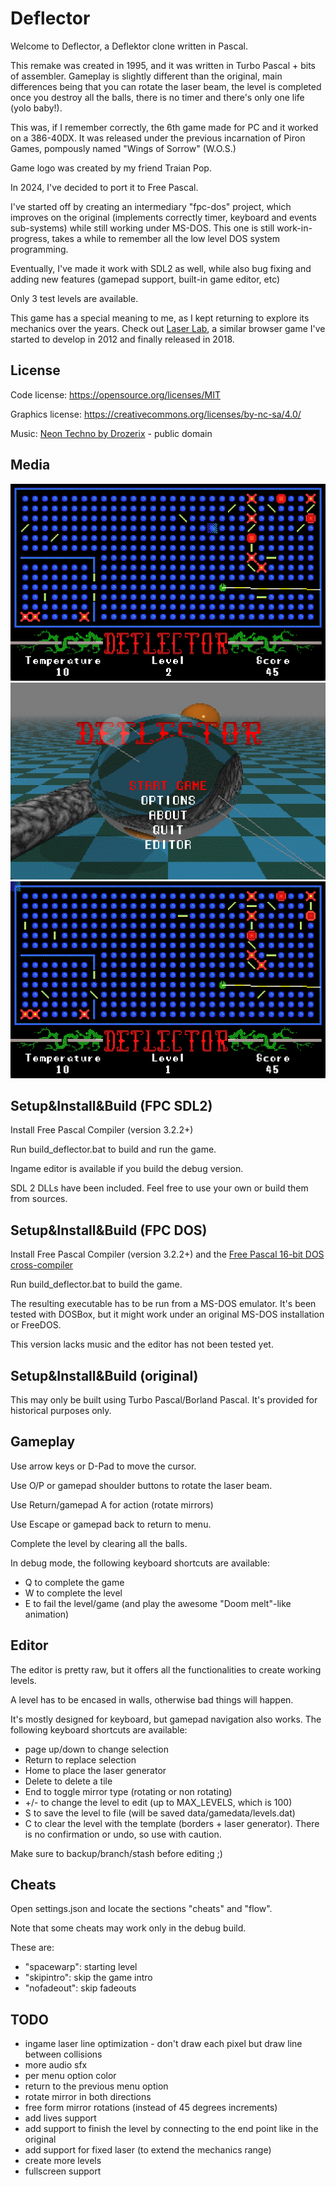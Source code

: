 # Deflector

Welcome to Deflector, a Deflektor clone written in Pascal.

This remake was created in 1995, and it was written in Turbo Pascal + bits of assembler. Gameplay is slightly different than the original, main differences being that you can rotate the laser beam, the level is completed once you destroy all the balls, there is no timer and there's only one life (yolo baby!).

This was, if I remember correctly, the 6th game made for PC and it worked on a 386-40DX. It was released under the previous incarnation of Piron Games, pompously named "Wings of Sorrow" (W.O.S.)

Game logo was created by my friend Traian Pop.

In 2024, I've decided to port it to Free Pascal. 

I've started off by creating an intermediary "fpc-dos" project, which improves on the original (implements correctly timer, keyboard and events sub-systems) while still working under MS-DOS. This one is still work-in-progress, takes a while to remember all the low level DOS system programming.

Eventually, I've made it work with SDL2 as well, while also bug fixing and adding new features (gamepad support, built-in game editor, etc)

Only 3 test levels are available.

This game has a special meaning to me, as I kept returning to explore its mechanics over the years. Check out [Laser Lab](https://www.pirongames.com/laser-lab/), a similar browser game I've started to develop in 2012 and finally released in 2018.

## License

Code license:
https://opensource.org/licenses/MIT

Graphics license:
https://creativecommons.org/licenses/by-nc-sa/4.0/

Music:
[Neon Techno by Drozerix](https://modarchive.org/index.php?request=view_by_moduleid&query=178172) - public domain

## Media

![Deflector Gameplay](.media/deflector_game_play.gif "Deflector Game Play")
![Deflector Main Menu](.media/deflector_main_menu.gif "Deflector Main Menu")
![Deflector Meltdown](.media/deflector_meltdown.gif "Deflector Meltdown")


## Setup&Install&Build (FPC SDL2)

Install Free Pascal Compiler (version 3.2.2+)

Run build_deflector.bat to build and run the game. 

Ingame editor is available if you build the debug version.

SDL 2 DLLs have been included. Feel free to use your own or build them from sources.


## Setup&Install&Build (FPC DOS)

Install Free Pascal Compiler (version 3.2.2+) and the [Free Pascal 16-bit DOS cross-compiler](https://www.freepascal.org/down/i8086/msdos-canada.var)

Run build_deflector.bat to build the game.

The resulting executable has to be run from a MS-DOS emulator. It's been tested with DOSBox, but it might work under an original MS-DOS installation or FreeDOS.

This version lacks music and the editor has not been tested yet.


## Setup&Install&Build (original)

This may only be built using Turbo Pascal/Borland Pascal. It's provided for historical purposes only.

## Gameplay
Use arrow keys or D-Pad to move the cursor.

Use O/P or gamepad shoulder buttons to rotate the laser beam.

Use Return/gamepad A for action (rotate mirrors)

Use Escape or gamepad back to return to menu.

Complete the level by clearing all the balls.

In debug mode, the following keyboard shortcuts are available:
* Q to complete the game
* W to complete the level
* E to fail the level/game (and play the awesome "Doom melt"-like animation)

## Editor

The editor is pretty raw, but it offers all the functionalities to create working levels.

A level has to be encased in walls, otherwise bad things will happen.

It's mostly designed for keyboard, but gamepad navigation also works. The following keyboard shortcuts are available:
* page up/down to change selection
* Return to replace selection
* Home to place the laser generator
* Delete to delete a tile
* End to toggle mirror type (rotating or non rotating)
* +/- to change the level to edit (up to MAX_LEVELS, which is 100)
* S to save the level to file (will be saved data/gamedata/levels.dat)
* C to clear the level with the template (borders + laser generator). There is no confirmation or undo, so use with caution.

Make sure to backup/branch/stash before editing ;)

## Cheats
Open settings.json and locate the sections "cheats" and "flow".

Note that some cheats may work only in the debug build.

These are:
* "spacewarp": starting level
* "skipintro": skip the game intro
* "nofadeout": skip fadeouts


## TODO
* ingame laser line optimization - don't draw each pixel but draw line between collisions
* more audio sfx
* per menu option color
* return to the previous menu option 
* rotate mirror in both directions 
* free form mirror rotations (instead of 45 degrees increments)
* add lives support 
* add support to finish the level by connecting to the end point like in the original
* add support for fixed laser (to extend the mechanics range)
* create more levels
* fullscreen support
